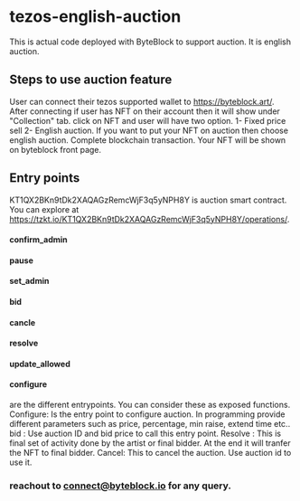 # tezos-english-auction
This is actual code deployed with ByteBlock to support auction. It is english auction. 
## Steps to use auction feature
User can connect their tezos supported wallet to https://byteblock.art/. After connecting if user has NFT on their account then it will show under "Collection" tab. click on NFT and user will have two option. 1- Fixed price sell 2- English auction. If you want to put your NFT on auction then choose english auction. Complete blockchain transaction. Your NFT will be shown on byteblock front page.
## Entry points
KT1QX2BKn9tDk2XAQAGzRemcWjF3q5yNPH8Y is auction smart contract. You can explore at https://tzkt.io/KT1QX2BKn9tDk2XAQAGzRemcWjF3q5yNPH8Y/operations/. 
#### confirm_admin
#### pause
#### set_admin
#### bid 
#### cancle
#### resolve
#### update_allowed
#### configure
are the different entrypoints. You can consider these as exposed functions. 
Configure: Is the entry point to configure auction. In programming provide different parameters such as price, percentage, min raise, extend time etc..
bid : Use auction ID and bid price to call this entry point. 
Resolve : This is final set of activity done by the artist or final bidder. At the end it will tranfer the NFT to final bidder. 
Cancel: This to cancel the auction. Use auction id to use it.

### reachout to connect@byteblock.io for any query. 

